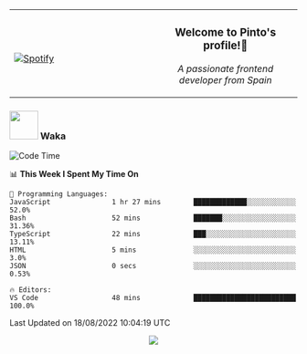 <table width="100%" align="center"> 
  <tr>
  <td width="50%">
      
&nbsp; <br> [![Spotify](https://novatorem-zeta-rust.vercel.app/api/spotify)](https://open.spotify.com/user/novatorem-zeta-rust)

  </td>
  <td width="50%">
    <h3 align="center">Welcome to Pinto's profile!👋</h3>
    <p align="center"><em>A passionate frontend developer from Spain</em></p>
  </td>
  </table>

### <img src="https://media.giphy.com/media/VgCDAzcKvsR6OM0uWg/giphy.gif" width="50"> Waka

  <!--START_SECTION:waka-->
![Code Time](http://img.shields.io/badge/Code%20Time-766%20hrs%2039%20mins-blue)

📊 **This Week I Spent My Time On** 

```text
💬 Programming Languages: 
JavaScript               1 hr 27 mins        █████████████░░░░░░░░░░░░   52.0% 
Bash                     52 mins             ███████░░░░░░░░░░░░░░░░░░   31.36% 
TypeScript               22 mins             ███░░░░░░░░░░░░░░░░░░░░░░   13.11% 
HTML                     5 mins              ░░░░░░░░░░░░░░░░░░░░░░░░░   3.0% 
JSON                     0 secs              ░░░░░░░░░░░░░░░░░░░░░░░░░   0.53%

🔥 Editors: 
VS Code                  48 mins             █████████████████████████   100.0%

```


 Last Updated on 18/08/2022 10:04:19 UTC
<!--END_SECTION:waka-->

<div align="center">
<img src="https://github-readme-stats-gilt-tau.vercel.app/api/top-langs/?username=pinto-hub&layout=compact&theme=dracula" />
</div>
